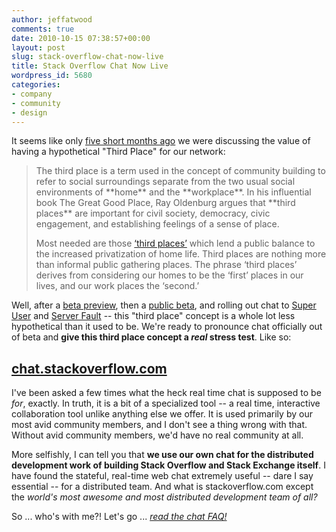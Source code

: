 ```yaml
---
author: jeffatwood
comments: true
date: 2010-10-15 07:38:57+00:00
layout: post
slug: stack-overflow-chat-now-live
title: Stack Overflow Chat Now Live
wordpress_id: 5680
categories:
- company
- community
- design
---
```


It seems like only [five short months ago](http://blog.stackoverflow.com/2010/04/do-trilogy-sites-need-a-third-place/) we were discussing the value of having a hypothetical "Third Place" for our network:



<blockquote>
The third place is a term used in the concept of community building to refer to social surroundings separate from the two usual social environments of **home** and the **workplace**. In his influential book The Great Good Place, Ray Oldenburg argues that **third places** are important for civil society, democracy, civic engagement, and establishing feelings of a sense of place.

Most needed are those [‘third places’](http://en.wikipedia.org/wiki/Third_place) which lend a public balance to the increased privatization of home life. Third places are nothing more than informal public gathering places. The phrase ‘third places’ derives from considering our homes to be the ‘first’ places in our lives, and our work places the ‘second.’
</blockquote>



Well, after a [beta preview](http://blog.stackoverflow.com/2010/07/third-place-chat-beta-preview/), then a [public beta](http://blog.stackoverflow.com/2010/08/chat-now-in-public-beta/), and rolling out chat to [Super User](http://blog.stackoverflow.com/2010/09/super-user-chat-now-available/) and [Server Fault](http://blog.stackoverflow.com/2010/09/server-fault-chat-now-available/) -- this "third place" concept is a whole lot less hypothetical than it used to be. We're ready to pronounce chat officially out of beta and **give this third place concept a _real_ stress test**. Like so:



## [chat.stackoverflow.com](http://chat.stackoverflow.com)



I've been asked a few times what the heck real time chat is supposed to be _for_, exactly. In truth, it is a bit of a specialized tool -- a real time, interactive collaboration tool unlike anything else we offer. It is used primarily by our most avid community members, and I don't see a thing wrong with that. Without avid community members, we'd have no real community at all. 

More selfishly, I can tell you that **we use our own chat for the  distributed development work of building Stack Overflow and Stack Exchange itself**. I have found the stateful, real-time web chat extremely useful -- dare I say essential -- for a distributed team. And what is stackoverflow.com except the _world's most awesome and most distributed development team of all?_



So ... who's with me?! Let's go ... _[read the chat FAQ!](http://chat.stackoverflow.com/faq)_
